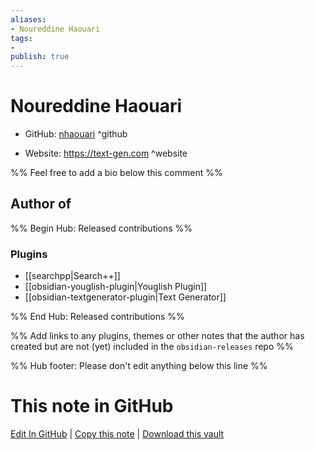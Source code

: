 ```yaml
---
aliases:
- Noureddine Haouari
tags:
- 
publish: true
---
```


# Noureddine Haouari

- GitHub: [nhaouari](https://github.com/nhaouari/) ^github
<!-- - Discord: `@` ^discord-->
- Website: <https://text-gen.com> ^website
<!-- - [[Publish sites|Publish site]]: <https://> ^publish-->

%% Feel free to add a bio below this comment %%


## Author of

%% Begin Hub: Released contributions %%
### Plugins
- [[searchpp|Search++]]
- [[obsidian-youglish-plugin|Youglish Plugin]]
- [[obsidian-textgenerator-plugin|Text Generator]]

%% End Hub: Released contributions %%

%% Add links to any plugins, themes or other notes that the author has created but are not (yet) included in the `obsidian-releases` repo %%

<!--
### Unlisted plugins
-->

<!--
### Others
-->

<!--
## Sponsor this author
-->

<!-- - [[GitHub sponsors]]: [Sponsor @nhaouari on GitHub Sponsors](https://github.com/sponsors/nhaouari) ^github-sponsor-->
<!-- - [[Buy me a coffee]]: <https://> ^buy-me-a-coffee-->
<!-- - [[PayPal]]: <https://> ^paypal-->
<!-- - [[Patreon]]: <https://> ^patreon-->

<!--
## Follow this author
-->

<!-- - [[YouTube Channels|On YouTube]]: <https://> ^youtube-->
<!-- - Twitter: <https://> ^twitter-->
<!-- - ... -->

%% Hub footer: Please don't edit anything below this line %%

# This note in GitHub

<span class="git-footer">[Edit In GitHub](https://github.dev/obsidian-community/obsidian-hub/blob/main/01%20-%20Community/People/nhaouari.md "git-hub-edit-note") | [Copy this note](https://raw.githubusercontent.com/obsidian-community/obsidian-hub/main/01%20-%20Community/People/nhaouari.md "git-hub-copy-note") | [Download this vault](https://github.com/obsidian-community/obsidian-hub/archive/refs/heads/main.zip "git-hub-download-vault") </span>
